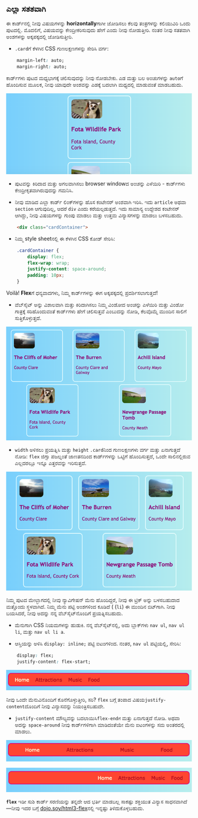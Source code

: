 ## ಎಲ್ಲಾ ಸತತವಾಗಿ

ಈ ಕಾರ್ಡ್‌ನಲ್ಲಿ ನೀವು ವಿಷಯಗಳನ್ನು **horizontally**ಗಾಗೀ ಜೋಡಿಸಲು ಕೆಲವು ತಂತ್ರಗಳನ್ನು ಕಲಿಯುವಿರಿ ಒಂದು ಪುಟದಲ್ಲಿ. ಮೊದಲಿಗೆ, ವಿಷಯವನ್ನು ಕೇಂದ್ರೀಕರಿಸುವುದು ಹೇಗೆ ಎಂದು ನೀವು ನೋಡುತ್ತೀರಿ. ನಂತರ ನೀವು ಸತತವಾಗಿ ಅಂಶಗಳನ್ನು ಅಕ್ಕಪಕ್ಕದಲ್ಲಿ ಜೋಡಿಸುತ್ತೀರಿ.

+ `.card`‌ಗೆ ಕೆಳಗಿನ CSS ಗುಣಲಕ್ಷಣಗಳನ್ನು ಸೇರಿಸಿ ವರ್ಗ:

```css
    margin-left: auto;
    margin-right: auto;
```

ಕಾರ್ಡ್‌ಗಳು ಪುಟದ ಮಧ್ಯಭಾಗಕ್ಕೆ ಚಲಿಸುವುದನ್ನು ನೀವು ನೋಡಬೇಕು. ಎಡ ಮತ್ತು ಬಲ ಅಂಚುಗಳನ್ನು `auto`ಗೆ ಹೊಂದಿಸುವ ಮೂಲಕ, ನೀವು ಯಾವುದೇ ಅಂಶವನ್ನು ಎಡಕ್ಕೆ ಬದಲಾಗಿ ಮಧ್ಯದಲ್ಲಿ ಮಾಡುವಂತೆ ಮಾಡಬಹುದು.

![ಕಾರ್ಡ್‌ಗಳು ಎಡಕ್ಕೆ ಬದಲಾಗಿ ಮಧ್ಯದಲ್ಲಿ ಗೋಚರಿಸುತ್ತವೆ](images/marginAuto.png)

+ ಪುಟವನ್ನು ಕಿರಿದಾದ ಮತ್ತು ಅಗಲವಾಗಿಸಲು browser windowದ ಅಂಚನ್ನು ಎಳೆಯಿರಿ - ಕಾರ್ಡ್‌ಗಳು ಕೇಂದ್ರೀಕೃತವಾಗಿರುವುದನ್ನು ಗಮನಿಸಿ.

+ ನೀವು ಮಾಡಿದ ಎಲ್ಲಾ ಕಾರ್ಡ್ ಲಿಂಕ್‌ಗಳನ್ನು ಹೊಸ ಕಂಟೇನರ್ ಅಂಶವಾಗಿ ಇರಿಸಿ. ಇದು `article` ಅಥವಾ `section` ಆಗುವುದಿಲ್ಲ, ಆದರೆ `div` ಎಂದು ಕರೆಯಲ್ಪಡುತ್ತದೆ. ಇದು ಸಾಮಾನ್ಯ ಉದ್ದೇಶದ ಕಂಟೇನರ್ ಆಗಿದ್ದು, ನೀವು ವಿಷಯಗಳನ್ನು ಗುಂಪು ಮಾಡಲು ಮತ್ತು ಉತ್ತಮ ವಿನ್ಯಾಸಗಳನ್ನು ಮಾಡಲು ಬಳಸಬಹುದು.

```html
    <div class="cardContainer">
```

+ ನಿಮ್ಮ style sheet‌ನಲ್ಲಿ ಈ ಕೆಳಗಿನ CSS ಕೋಡ್ ಸೇರಿಸಿ:

```css
    .cardContainer {
        display: flex;
        flex-wrap: wrap;
        justify-content: space-around;
        padding: 10px;
    }
```

Voilà! **Flex**ಗೆ ಧನ್ಯವಾದಗಳು, ನಿಮ್ಮ ಕಾರ್ಡ್‌ಗಳನ್ನು ಈಗ ಅಕ್ಕಪಕ್ಕದಲ್ಲಿ ಪ್ರದರ್ಶಿಸಲಾಗುತ್ತದೆ!

+ ವೆಬ್‌ಸೈಟ್ ಅನ್ನು ವಿಶಾಲವಾಗಿ ಮತ್ತು ಕಿರಿದಾಗಿಸಲು ನಿಮ್ಮ ವಿಂಡೋದ ಅಂಚನ್ನು ಎಳೆಯಿರಿ ಮತ್ತು ವಿಂಡೋ ಗಾತ್ರಕ್ಕೆ ಸರಿಹೊಂದುವಂತೆ ಕಾರ್ಡ್‌ಗಳು ಹೇಗೆ ಚಲಿಸುತ್ತವೆ ಎಂಬುದನ್ನು ನೋಡಿ, ಕೆಲವೊಮ್ಮೆ ಮುಂದಿನ ಸಾಲಿಗೆ ಸುತ್ತಿಕೊಳ್ಳುತ್ತದೆ.

![ಎರಡು ಸಾಲುಗಳಲ್ಲಿ ಜೋಡಿಸಲಾದ ಕಾರ್ಡ್‌ಗಳು ಬ್ರೌಸರ್ ಅಗಲಕ್ಕೆ ಸರಿಹೊಂದುವಂತೆ ಸಮನಾಗಿರುತ್ತವೆ](images/flexSideBySide.png)

+ `width` ಅಳಿಸಲು ಪ್ರಯತ್ನಿಸಿ ಮತ್ತು `height` `.card`‌ನಿಂದ ಗುಣಲಕ್ಷಣಗಳು ವರ್ಗ ಮತ್ತು ಏನಾಗುತ್ತದೆ ನೋಡಿ: `flex` ಜಿಗ್ಸಾ ಪಜಲ್ನಂತೆ ಜಾಣತನದಿಂದ ಕಾರ್ಡ್‌ಗಳನ್ನು ಒಟ್ಟಿಗೆ ಹೊಂದಿಸುತ್ತದೆ, ಒಂದೇ ಸಾಲಿನಲ್ಲಿರುವ ಎಲ್ಲದರಲ್ಲೂ ಇನ್ನೂ ಎತ್ತರವನ್ನು ಇರಿಸುತ್ತದೆ.

![ಕಾರ್ಡ್‌ಗಳು ಸ್ವಯಂಚಾಲಿತ ಅಗಲದೊಂದಿಗೆ ಅಕ್ಕಪಕ್ಕದಲ್ಲಿ ಜೋಡಿಸಲ್ಪಟ್ಟಿವೆ](images/flexAutoWidths.png)

ನಿಮ್ಮ ಪುಟದ ಮೇಲ್ಭಾಗದಲ್ಲಿ ನೀವು ನ್ಯಾವಿಗೇಷನ್ ಮೆನು ಹೊಂದಿದ್ದರೆ, ನೀವು ಈ ಟ್ರಿಕ್ ಅನ್ನು ಬಳಸಬಹುದಾದ ಮತ್ತೊಂದು ಸ್ಥಳವಾಗಿದೆ. ನಿಮ್ಮ ಮೆನು ಪಟ್ಟಿ ಅಂಶಗಳಿಂದ ಕೂಡಿದೆ ( (`li`) ಈ ಮುಂದಿನ ಬಿಟ್‌ಗಾಗಿ. ನೀವು ಬಯಸಿದರೆ, ನೀವು ಅದನ್ನು ನನ್ನ ವೆಬ್‌ಸೈಟ್‌ನೊಂದಿಗೆ ಪ್ರಯತ್ನಿಸಬಹುದು.

+ ಮೆನುಗಾಗಿ CSS ನಿಯಮಗಳನ್ನು ಹುಡುಕಿ. ನನ್ನ ವೆಬ್‌ಸೈಟ್‌ನಲ್ಲಿ, ಅದು ಬ್ಲಾಕ್‌ಗಳು `nav ul`, `nav ul li`, ಮತ್ತು `nav ul li a`.

+ ಆಸ್ತಿಯನ್ನು ಅಳಿಸಿ `display: inline;` ಪಟ್ಟಿ ಐಟಂಗಳಿಂದ. ನಂತರ, `nav ul` ಪಟ್ಟಿಯಲ್ಲಿ, ಸೇರಿಸಿ:

```css
    display: flex;
    justify-content: flex-start;
```

![ಐಟಂಗಳೊಂದಿಗೆ ಮೆನು ಎಡಕ್ಕೆ ಜೋಡಿಸಲಾಗಿದೆ](images/flexMenuStart.png)

ನೀವು ಒಂದೇ ಮೆನುವಿನೊಂದಿಗೆ ಕೊನೆಗೊಳ್ಳುತ್ತೀರಿ, ಸರಿ? `flex` ಬಗ್ಗೆ ತಂಪಾದ ವಿಷಯ`justify-content`ದೊಂದಿಗೆ ನೀವು ವಿನ್ಯಾಸವನ್ನು ನಿಯಂತ್ರಿಸಬಹುದೇ.

+ `justify-content` ಮೌಲ್ಯವನ್ನು ಬದಲಾಯಿಸಿ`flex-endಗೆ` ಮತ್ತು ಏನಾಗುತ್ತದೆ ನೋಡಿ. ಅಥವಾ ಅದನ್ನು `space-around` ನೀವು ಕಾರ್ಡ್‌ಗಳಿಗಾಗಿ ಮಾಡಿದಂತೆಯೇ ಮೆನು ಐಟಂಗಳನ್ನು ಸಮ ಅಂತರದಲ್ಲಿ ಮಾಡಲು.

![ಸಮ ಅಂತರದಲ್ಲಿರುವ ಐಟಂಗಳೊಂದಿಗೆ ಮೆನು](images/flexMenuSpace.png)

![ಐಟಂಗಳೊಂದಿಗೆ ಮೆನು ಬಲಕ್ಕೆ ಜೋಡಿಸಲಾಗಿದೆ](images/flexMenuEnd.png)

**`flex`** ಇಡೀ ಸುಶಿ ಕಾರ್ಡ್ ಸರಣಿಯನ್ನು ತನ್ನದೇ ಆದ ಭರ್ತಿ ಮಾಡಬಲ್ಲ ಸಾಕಷ್ಟು ಶಕ್ತಿಯುತ ವಿನ್ಯಾಸ ಸಾಧನವಾಗಿದೆ—ನೀವು ಇದರ ಬಗ್ಗೆ [dojo.soy/html3-flex](http://dojo.soy/html3-flex)ನಲ್ಲಿ ಇನ್ನಷ್ಟು ತಿಳಿದುಕೊಳ್ಳಬಹುದು.